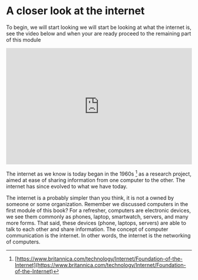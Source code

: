 # A closer look at the internet

To begin, we will start looking we will start be looking at what the internet
is, see the video below and when your are ready proceed to the remaining part of
this module

<iframe width="100%" height="315" src="https://www.youtube.com/embed/Dxcc6ycZ73M?si=SDcqNHKjJ9ArhR46" title="YouTube video player" frameborder="0" allow="accelerometer; autoplay; clipboard-write; encrypted-media; gyroscope; picture-in-picture; web-share" referrerpolicy="strict-origin-when-cross-origin" allowfullscreen></iframe>

The internet as we know is today began in the 1960s [^note] as a research
project, aimed at ease of sharing information from one computer to the other.
The internet has since evolved to what we have today.

The internet is a probably simpler than you think, it is not a owned by someone
or some organization. Remember we discussed computers in the first module of
this book? For a refresher, computers are electronic devices, we see them
commonly as phones, laptop, smartwatch, servers, and many more forms. That said,
these devices (phone, laptops, servers) are able to talk to each other and share
information. The concept of computer communication is the internet. In other
words, the internet is the networking of computers.



[^note]: [https://www.britannica.com/technology/Internet/Foundation-of-the-Internet](https://www.britannica.com/technology/Internet/Foundation-of-the-Internet)
